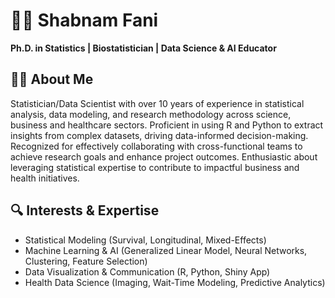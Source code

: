 # 👩‍💻 Shabnam Fani 

**Ph.D. in Statistics | Biostatistician | Data Science & AI Educator**

## 🧑‍💻 About Me

Statistician/Data Scientist with over 10 years of experience in statistical analysis, data modeling, and research methodology across science, business and healthcare sectors. Proficient in using R and Python to extract insights from complex datasets, driving data-informed decision-making. Recognized for effectively collaborating with cross-functional teams to achieve research goals and enhance project outcomes. Enthusiastic about leveraging statistical expertise to contribute to impactful business and health initiatives.

## 🔍 Interests & Expertise

- Statistical Modeling (Survival, Longitudinal, Mixed-Effects)
- Machine Learning & AI (Generalized Linear Model, Neural Networks, Clustering, Feature Selection)
- Data Visualization & Communication (R, Python, Shiny App)
- Health Data Science (Imaging, Wait-Time Modeling, Predictive Analytics)




